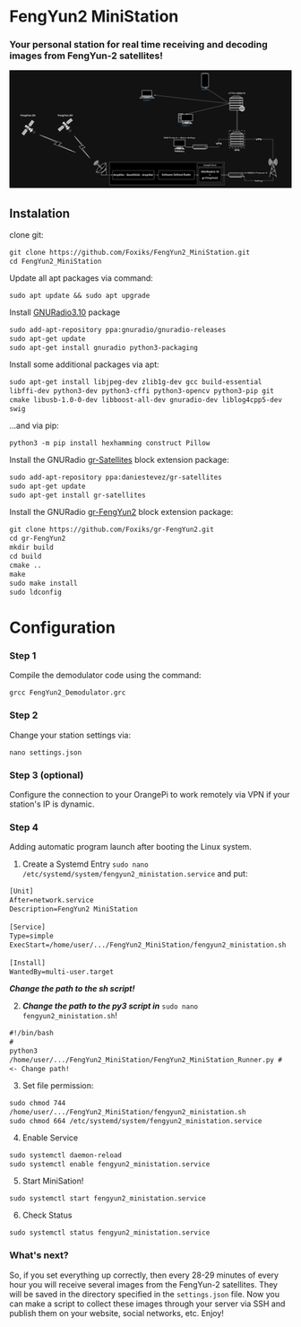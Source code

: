 # FengYun2 MiniStation
### Your personal station for real time receiving and decoding images from FengYun-2 satellites!
![1](/readme/1.jpg)
## Instalation
clone git:
```
git clone https://github.com/Foxiks/FengYun2_MiniStation.git
cd FengYun2_MiniStation
```
Update all apt packages via command:
```
sudo apt update && sudo apt upgrade
```

Install [GNURadio3.10](https://wiki.gnuradio.org/index.php/InstallingGR) package
```
sudo add-apt-repository ppa:gnuradio/gnuradio-releases
sudo apt-get update
sudo apt-get install gnuradio python3-packaging
```

Install some additional packages via apt:
```
sudo apt-get install libjpeg-dev zlib1g-dev gcc build-essential libffi-dev python3-dev python3-cffi python3-opencv python3-pip git cmake libusb-1.0-0-dev libboost-all-dev gnuradio-dev liblog4cpp5-dev swig
```
...and via pip:
```
python3 -m pip install hexhamming construct Pillow
```

Install the GNURadio [gr-Satellites](https://gr-satellites.readthedocs.io/en/latest/installation_intro.html) block extension package:
```
sudo add-apt-repository ppa:daniestevez/gr-satellites
sudo apt-get update
sudo apt-get install gr-satellites
```

Install the GNURadio [gr-FengYun2](github.com/Foxiks/gr-FengYun2) block extension package:
```
git clone https://github.com/Foxiks/gr-FengYun2.git
cd gr-FengYun2
mkdir build
cd build
cmake ..
make
sudo make install
sudo ldconfig
```
# Configuration
### Step 1
Compile the demodulator code using the command:
```
grcc FengYun2_Demodulator.grc
```
### Step 2
Change your station settings via:
```
nano settings.json
```
### Step 3 (optional)
Configure the connection to your OrangePi to work remotely via VPN if your station's IP is dynamic.
### Step 4
Adding automatic program launch after booting the Linux system.
1. Create a Systemd Entry ```sudo nano /etc/systemd/system/fengyun2_ministation.service```
   and put:
```
[Unit]
After=network.service
Description=FengYun2 MiniStation
    
[Service]
Type=simple
ExecStart=/home/user/.../FengYun2_MiniStation/fengyun2_ministation.sh
    
[Install]
WantedBy=multi-user.target
```
___Сhange the path to the sh script!___

2. ___Сhange the path to the py3 script in___ ```sudo nano fengyun2_ministation.sh```!
```
#!/bin/bash
#
python3 /home/user/.../FengYun2_MiniStation/FengYun2_MiniStation_Runner.py # <- Change path!
```

3. Set file permission:
```
sudo chmod 744 /home/user/.../FengYun2_MiniStation/fengyun2_ministation.sh
sudo chmod 664 /etc/systemd/system/fengyun2_ministation.service
```

4. Enable Service
```
sudo systemctl daemon-reload
sudo systemctl enable fengyun2_ministation.service
```

5. Start MiniSation!
```
sudo systemctl start fengyun2_ministation.service
```

6. Check Status
```
sudo systemctl status fengyun2_ministation.service
```

### What's next?
So, if you set everything up correctly, then every 28-29 minutes of every hour you will receive several images from the FengYun-2 satellites. They will be saved in the directory specified in the ```settings.json``` file. Now you can make a script to collect these images through your server via SSH and publish them on your website, social networks, etc. Enjoy!
